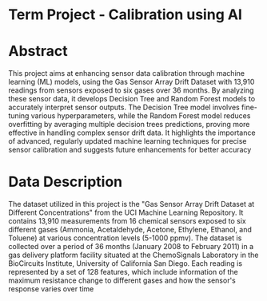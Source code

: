 # Term Project - Calibration using AI

# Abstract
This project aims at enhancing sensor data calibration through machine learning (ML) models, using the Gas Sensor Array Drift Dataset with 13,910 readings from sensors exposed to six gases over 36 months. By analyzing these sensor data, it develops Decision Tree and Random Forest models to accurately interpret sensor outputs. The Decision Tree model involves fine-tuning various hyperparameters, while the Random Forest model reduces overfitting by averaging multiple decision trees predictions, proving more effective in handling complex sensor drift data. It highlights the importance of advanced, regularly updated machine learning techniques for precise sensor calibration and suggests future enhancements for better accuracy

# Data Description
The dataset utilized in this project is the "Gas Sensor Array Drift Dataset at Different Concentrations" from the UCI Machine Learning Repository. It contains 13,910 measurements from 16 chemical sensors exposed to six different gases (Ammonia, Acetaldehyde, Acetone, Ethylene, Ethanol, and Toluene) at various concentration levels (5-1000 ppmv). The dataset is collected over a period of 36 months (January 2008 to February 2011) in a gas delivery platform facility situated at the ChemoSignals Laboratory in the BioCircuits Institute, University of California San Diego. Each reading is represented by a set of 128 features, which include information of the maximum resistance change to different gases and how the sensor's response varies over time
